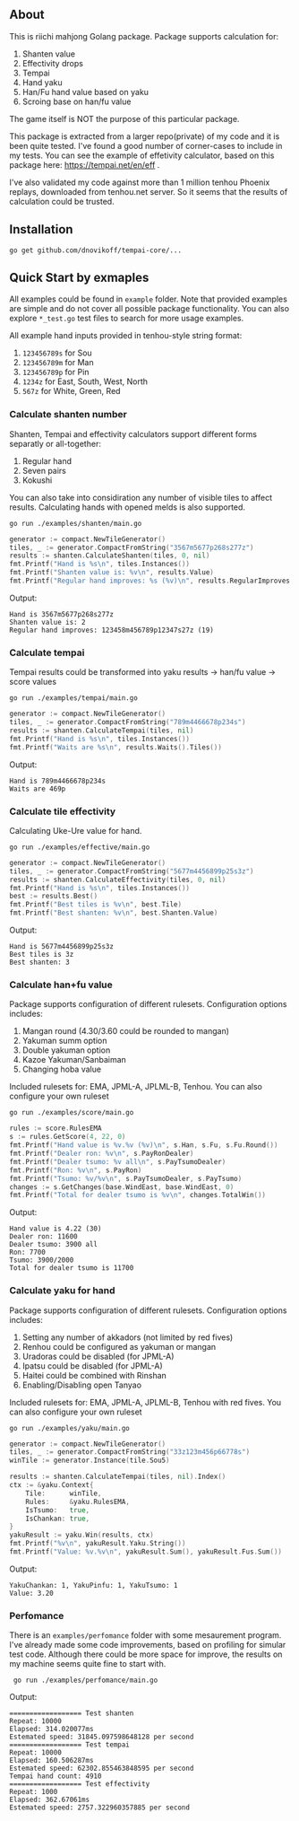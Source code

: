 ## About
This is riichi mahjong Golang package.
Package supports calculation for:

1. Shanten value
2. Effectivity drops
3. Tempai
4. Hand yaku
4. Han/Fu hand value based on yaku
5. Scroing base on han/fu value

The game itself is NOT the purpose of this particular package.

This package is extracted from a larger repo(private) of my code and it is been quite tested. 
I've found a good number of corner-cases to include in my tests.
You can see the example of effetivity calculator, based on this package here: https://tempai.net/en/eff .

I've also validated my code against more than 1 million tenhou Phoenix replays, downloaded from tenhou.net server.
So it seems that the results of calculation could be trusted.

## Installation

`go get github.com/dnovikoff/tempai-core/...`

## Quick Start by exmaples

All examples could be found in `example` folder.
Note that provided examples are simple and do not cover all possible package functionality.
You can also explore `*_test.go` test files to search for more usage examples.

All example hand inputs provided in tenhou-style string format:

1. `123456789s` for Sou
2. `123456789m` for Man
3. `123456789p` for Pin
4. `1234z` for East, South, West, North
5. `567z` for White, Green, Red

### Calculate shanten number

Shanten, Tempai and effectivity calculators support different forms separatly or all-together:

1. Regular hand
2. Seven pairs
3. Kokushi

You can also take into considiration any number of visible tiles to affect results.
Calculating hands with opened melds is also supported.

`go run ./examples/shanten/main.go`

```go
generator := compact.NewTileGenerator()
tiles, _ := generator.CompactFromString("3567m5677p268s277z")
results := shanten.CalculateShanten(tiles, 0, nil)
fmt.Printf("Hand is %s\n", tiles.Instances())
fmt.Printf("Shanten value is: %v\n", results.Value)
fmt.Printf("Regular hand improves: %s (%v)\n", results.RegularImproves.Tiles(), results.RegularImproves.Count())
```

Output:
```
Hand is 3567m5677p268s277z
Shanten value is: 2
Regular hand improves: 123458m456789p12347s27z (19)
```

### Calculate tempai

Tempai results could be transformed into yaku results -> han/fu value -> score values

`go run ./examples/tempai/main.go`

```go
generator := compact.NewTileGenerator()
tiles, _ := generator.CompactFromString("789m4466678p234s")
results := shanten.CalculateTempai(tiles, nil)
fmt.Printf("Hand is %s\n", tiles.Instances())
fmt.Printf("Waits are %s\n", results.Waits().Tiles())
```

Output:
```
Hand is 789m4466678p234s
Waits are 469p
```

### Calculate tile effectivity

Calculating Uke-Ure value for hand.

`go run ./examples/effective/main.go`

```go
generator := compact.NewTileGenerator()
tiles, _ := generator.CompactFromString("5677m4456899p25s3z")
results := shanten.CalculateEffectivity(tiles, 0, nil)
fmt.Printf("Hand is %s\n", tiles.Instances())
best := results.Best()
fmt.Printf("Best tiles is %v\n", best.Tile)
fmt.Printf("Best shanten: %v\n", best.Shanten.Value)
```

Output:
```
Hand is 5677m4456899p25s3z
Best tiles is 3z
Best shanten: 3
```

### Calculate han+fu value

Package supports configuration of different rulesets.
Configuration options includes:

1. Mangan round (4.30/3.60 could be rounded to mangan)
2. Yakuman summ option
3. Double yakuman option
4. Kazoe Yakuman/Sanbaiman
5. Changing hoba value

Included rulesets for: EMA, JPML-A, JPLML-B, Tenhou.
You can also configure your own ruleset

`go run ./examples/score/main.go`

```go
rules := score.RulesEMA
s := rules.GetScore(4, 22, 0)
fmt.Printf("Hand value is %v.%v (%v)\n", s.Han, s.Fu, s.Fu.Round())
fmt.Printf("Dealer ron: %v\n", s.PayRonDealer)
fmt.Printf("Dealer tsumo: %v all\n", s.PayTsumoDealer)
fmt.Printf("Ron: %v\n", s.PayRon)
fmt.Printf("Tsumo: %v/%v\n", s.PayTsumoDealer, s.PayTsumo)
changes := s.GetChanges(base.WindEast, base.WindEast, 0)
fmt.Printf("Total for dealer tsumo is %v\n", changes.TotalWin())
```

Output:
```
Hand value is 4.22 (30)
Dealer ron: 11600
Dealer tsumo: 3900 all
Ron: 7700
Tsumo: 3900/2000
Total for dealer tsumo is 11700
```

### Calculate yaku for hand

Package supports configuration of different rulesets.
Configuration options includes:

1. Setting any number of akkadors (not limited by red fives)
2. Renhou could be configured as yakuman or mangan
3. Uradoras could be disabled (for JPML-A)
4. Ipatsu could be disabled (for JPML-A)
5. Haitei could be combined with Rinshan
6. Enabling/Disabling open Tanyao

Included rulesets for: EMA, JPML-A, JPLML-B, Tenhou with red fives.
You can also configure your own ruleset

`go run ./examples/yaku/main.go`

```go
generator := compact.NewTileGenerator()
tiles, _ := generator.CompactFromString("33z123m456p66778s")
winTile := generator.Instance(tile.Sou5)

results := shanten.CalculateTempai(tiles, nil).Index()
ctx := &yaku.Context{
    Tile:      winTile,
    Rules:     &yaku.RulesEMA,
    IsTsumo:   true,
    IsChankan: true,
}
yakuResult := yaku.Win(results, ctx)
fmt.Printf("%v\n", yakuResult.Yaku.String())
fmt.Printf("Value: %v.%v\n", yakuResult.Sum(), yakuResult.Fus.Sum())
```

Output:
```
YakuChankan: 1, YakuPinfu: 1, YakuTsumo: 1
Value: 3.20
```

### Perfomance
There is an `examples/perfomance` folder with some mesaurement program.
I've already made some code improvements, based on profiling for simular test code.
Although there could be more space for improve, the results on my machine seems quite fine to start with.

` go run ./examples/perfomance/main.go`

Output:
```
================== Test shanten
Repeat: 10000
Elapsed: 314.020077ms
Estemated speed: 31845.097598648128 per second
================== Test tempai
Repeat: 10000
Elapsed: 160.506287ms
Estemated speed: 62302.855463848595 per second
Tempai hand count: 4910
================== Test effectivity
Repeat: 1000
Elapsed: 362.67061ms
Estemated speed: 2757.322960357885 per second
```